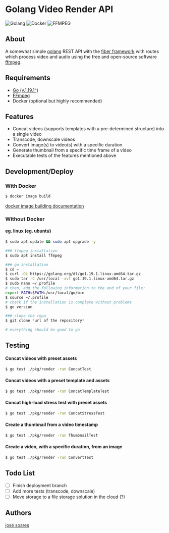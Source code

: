 # Golang Video Render API

![Golang](https://img.shields.io/badge/go-%2300ADD8.svg?style=for-the-badge&logo=go&logoColor=white) ![Docker](https://img.shields.io/badge/docker-%230db7ed.svg?style=for-the-badge&logo=docker&logoColor=white) ![FFMPEG](https://img.shields.io/badge/FFmpeg-007808.svg?style=for-the-badge&logo=FFmpeg&logoColor=white)

## About

A somewhat simple [golang](https://go.dev/) REST API with the [fiber framework](https://gofiber.io/) with routes which process video and audio using the free and open-source software [ffmpeg](https://ffmpeg.org/).

## Requirements

- [Go (v.1.19.1^)](https://go.dev/)
- [FFmpeg](https://ffmpeg.org/)
- Docker (optional but highly recommended)

## Features

- Concat videos (supports templates with a pre-determined structure) into a single video
- Transcode, downscale videos
- Convert image(s) to video(s) with a specific duration
- Generate thumbnail from a specific time frame of a video
- Executable tests of the features mentioned above

## Development/Deploy

### With Docker

```bash
$ docker image build
```

[docker image building documentation](https://docs.docker.com/engine/reference/commandline/image_build/)

### Without Docker

#### eg. linux (eg. ubuntu)

```bash
$ sudo apt update && sudo apt upgrade -y

### ffmpeg installation
$ sudo apt install ffmpeg

### go installation
$ cd ~
$ curl -OL https://golang.org/dl/go1.19.1.linux-amd64.tar.gz
$ sudo tar -C /usr/local -xvf go1.19.1.linux-amd64.tar.gz
$ sudo nano ~/.profile
# then, add the following information to the end of your file:
export PATH=$PATH:/usr/local/go/bin
$ source ~/.profile
# check if the installation is complete without problems
$ go version

### clone the repo
$ git clone *url of the repository*

# everything should be good to go
```

## Testing

#### Concat videos with preset assets

```bash
$ go test ./pkg/render -run ConcatTest
```

#### Concat videos with a preset template and assets

```bash
$ go test ./pkg/render -run ConcatTemplateTest
```

#### Concat high-load stress test with preset assets

```bash
$ go test ./pkg/render -run ConcatStressTest
```

#### Create a thumbnail from a video timestamp

```bash
$ go test ./pkg/render -run ThumbnailTest
```

#### Create a video, with a specific duration, from an image

```bash
$ go test ./pkg/render -run ConvertTest
```

## Todo List

- [ ] Finish deployment branch
- [ ] Add more tests (transcode, downscale)
- [ ] Move storage to a file storage solution in the cloud (?)

## Authors

[josé soares](https://josepsoares.vercel.app/)
